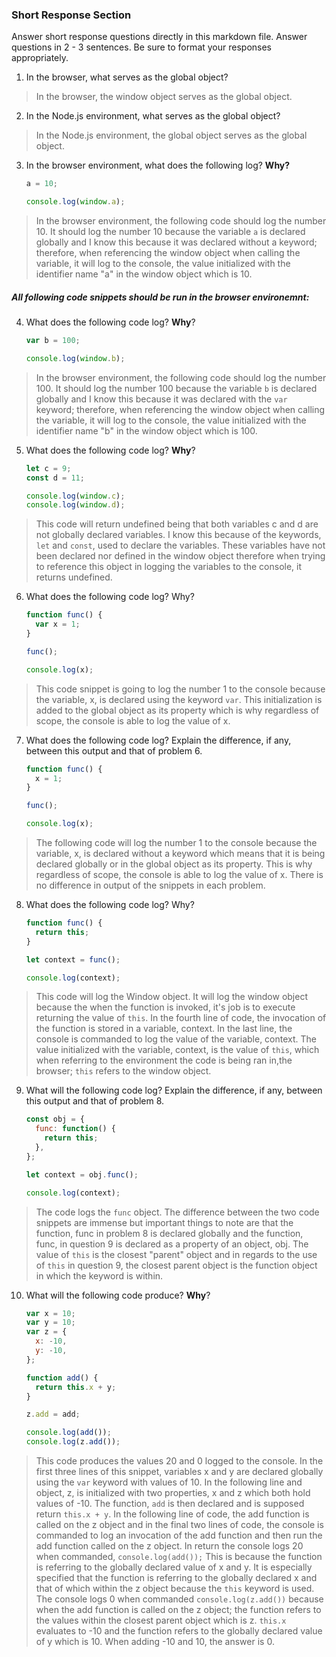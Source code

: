 ### Short Response Section
Answer short response questions directly in this markdown file. Answer questions in 2 - 3 sentences. Be sure to format your responses appropriately.

1. In the browser, what serves as the global object?

> In the browser, the window object serves as the global object.

2. In the Node.js environment, what serves as the global object?

> In the Node.js environment, the global object serves as the global object.

3. In the browser environment, what does the following log? **Why?**
      ```javascript
      a = 10;

      console.log(window.a);
      ```      

> In the browser environment, the following code should log the number 10. It should log the number 10 because the variable `a` is declared globally and I know this because it was declared without a keyword; therefore, when referencing the window object when calling the variable, it will log to the console, the value initialized with the identifier name "a" in the window object which is 10.

##### All following code snippets should be run in the browser environemnt: 

4. What does the following code log? **Why**?
      ```javascript
      var b = 100;

      console.log(window.b);
      ```

> In the browser environment, the following code should log the number 100. It should log the number 100 because the variable `b` is declared globally and I know this because it was declared with the `var` keyword; therefore, when referencing the window object when calling the variable, it will log to the console, the value initialized with the identifier name "b" in the window object which is 100.

5. What does the following code log? **Why**?
      ```javascript
      let c = 9;
      const d = 11;

      console.log(window.c);
      console.log(window.d);
      ```

> This code will return undefined being that both variables c and d are not globally declared variables. I know this because of the keywords, `let` and `const`, used to declare the variables. These variables have not been declared nor defined in the window object therefore when trying to reference this object in logging the variables to the console, it returns undefined.

6. What does the following code log? Why?
      ```javascript
      function func() {
        var x = 1;
      }

      func();

      console.log(x);
      ```

> This code snippet is going to log the number 1 to the console because the variable, x, is declared using the keyword `var`. This initialization is added to the global object as its property which is why regardless of scope, the console is able to log the value of x. 

7. What does the following code log? Explain the difference, if any, between this output and that of problem 6.
      ```javascript
      function func() {
        x = 1;
      }

      func();

      console.log(x);
      ```

> The following code will log the number 1 to the console because the variable, x, is declared without a keyword which means that it is being declared globally or in the global object as its property. This  is why regardless of scope, the console is able to log the value of x. There is no difference in output of the snippets in each problem.

8. What does the following code log? Why?
      ```javascript
      function func() {
        return this;
      }

      let context = func();

      console.log(context);
      ```

> This code will log the Window object. It will log the window object because the when the function is invoked, it's job is to execute returning the value of `this`. In the fourth line of code, the invocation of the function is stored in a variable, context. In the last line, the console is commanded to log the value of the variable, context. The value initialized with the variable, context, is the value of `this`, which when referring to the environment the code is being ran in,the browser; `this` refers to the window object.

9. What will the following code log? Explain the difference, if any, between this output and that of problem 8.
      ```javascript
      const obj = {
        func: function() {
          return this;
        },
      };

      let context = obj.func();

      console.log(context);
      ```

> The code logs the `func` object. The difference between the two code snippets are immense but important things to note are that the function, func in problem 8 is declared globally and the function, func, in question 9 is declared as a property of an object, obj. The value of `this` is the closest "parent" object and in regards to the use of `this` in question 9, the closest parent object is the function object in which the keyword is within.

10. What will the following code produce? **Why**? 
      ```javascript
      var x = 10;
      var y = 10;
      var z = {
        x: -10,
        y: -10,
      };

      function add() {
        return this.x + y;
      }

      z.add = add;

      console.log(add());
      console.log(z.add());
      ```

> This code produces the values 20 and 0 logged to the console. In the first three lines of this snippet, variables x and y are declared globally using the `var` keyword with values of 10. In the following line and object, z, is initialized with two properties, x and z which both hold values of -10. The function, `add` is then declared and is supposed return `this.x + y`. In the following line of code, the add function is called on the z object and in the final two lines of code, the console is commanded to log an invocation of the add function and then run the add function called on the z object. In return the console logs 20 when commanded, `console.log(add());` This is because the function is referring to the globally declared value of x and y. It is especially specified that the function is referring to the globally declared x and that of which within the z object because the `this` keyword is used. 
> The console logs 0 when commanded `console.log(z.add())` because when the add function is called on the z object; the function refers to the values within the closest parent object which is z. `this.x` evaluates to -10 and the function refers to the globally declared value of y which is 10. When adding -10 and 10, the answer is 0.
